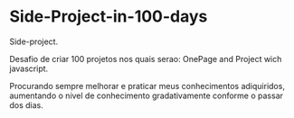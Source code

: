 # Side-Project-in-100-days
Side-project.

Desafio de criar 100 projetos nos quais serao: OnePage and Project wich javascript.

Procurando sempre melhorar e praticar meus conhecimentos adiquiridos, aumentando o nivel de conhecimento gradativamente conforme o passar dos dias.


 
